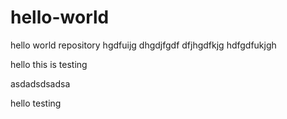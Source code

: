 # hello-world
hello world repository
hgdfuijg dhgdjfgdf dfjhgdfkjg hdfgdfukjgh

hello this is testing


asdadsdsadsa

hello testing
